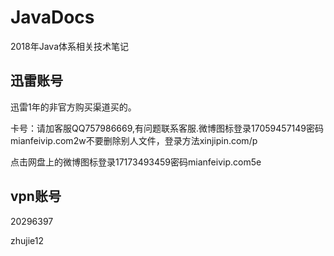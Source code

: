 # JavaDocs
2018年Java体系相关技术笔记



## 迅雷账号

迅雷1年的非官方购买渠道买的。

卡号：请加客服QQ757986669,有问题联系客服.微博图标登录17059457149密码mianfeivip.com2w不要删除别人文件，登录方法xinjipin.com/p



点击网盘上的微博图标登录17173493459密码mianfeivip.com5e



## vpn账号

20296397

zhujie12









